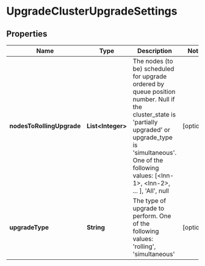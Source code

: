 
# UpgradeClusterUpgradeSettings

## Properties
Name | Type | Description | Notes
------------ | ------------- | ------------- | -------------
**nodesToRollingUpgrade** | **List&lt;Integer&gt;** | The nodes (to be) scheduled for upgrade ordered by queue position number. Null if the cluster_state is &#39;partially upgraded&#39; or upgrade_type is &#39;simultaneous&#39;. One of the following values: [&lt;lnn-1&gt;, &lt;lnn-2&gt;, ... ], &#39;All&#39;, null |  [optional]
**upgradeType** | **String** | The type of upgrade to perform. One of the following values: &#39;rolling&#39;, &#39;simultaneous&#39; |  [optional]



